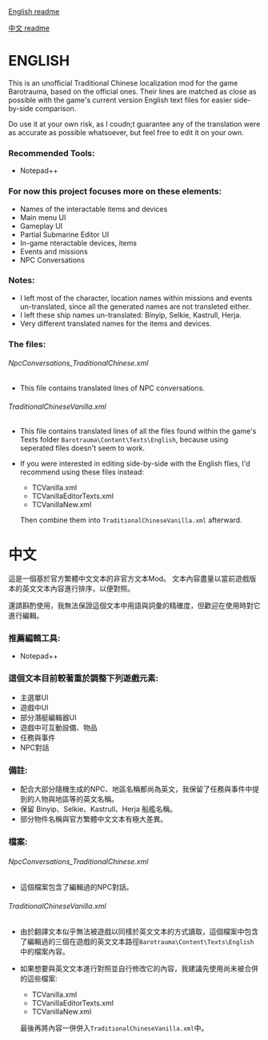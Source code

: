 [English readme](https://github.com/nokau/custom.zht.Barotrauma#english)

[中文 readme](https://github.com/nokau/custom.zht.Barotrauma#中文)

# ENGLISH
This is an unofficial Traditional Chinese localization mod for the game Barotrauma, based on the official ones.
Their lines are matched as close as possible with the game's current version English text files for easier side-by-side comparison.

Do use it at your own risk, as I coudn;t guarantee any of the translation were as accurate as possible whatsoever, but feel free to edit it on your own.

### Recommended Tools:
- Notepad++

### For now this project focuses more on these elements:
- Names of the interactable items and devices
- Main menu UI
- Gameplay UI
- Partial Submarine Editor UI
- In-game nteractable devices, items
- Events and missions
- NPC Conversations

### Notes:
- I left most of the character, location names within missions and events un-translated, since all the generated names are not transleted either.
- I left these ship names un-translated: Binyip, Selkie, Kastrull, Herja.
- Very different translated names for the items and devices.

### The files:
###### NpcConversations_TraditionalChinese.xml
- This file contains translated lines of NPC conversations.

###### TraditionalChineseVanilla.xml
- This file contains translated lines of all the files found within the game's Texts folder ```Barotrauma\Content\Texts\English```, because using seperated files doesn't seem to work.

- If you were interested in editing side-by-side with the English flies, I'd recommend using these files instead:
  - TCVanilla.xml
  - TCVanillaEditorTexts.xml
  - TCVanillaNew.xml

  Then combine them into ```TraditionalChineseVanilla.xml``` afterward.

# 中文
這是一個基於官方繁體中文文本的非官方文本Mod。
文本內容盡量以當前遊戲版本的英文文本內容進行排序，以便對照。

還請斟酌使用，我無法保證這個文本中用語與詞彙的精確度，但歡迎在使用時對它進行編輯。

### 推薦編輯工具:
- Notepad++

### 這個文本目前較著重於調整下列遊戲元素:
- 主選單UI
- 遊戲中UI
- 部分潛艇編輯器UI
- 遊戲中可互動設備、物品
- 任務與事件
- NPC對話

### 備註:
- 配合大部分隨機生成的NPC、地區名稱都尚為英文，我保留了任務與事件中提到的人物與地區等的英文名稱。
- 保留 Binyip、Selkie、Kastrull、Herja 船艦名稱。
- 部分物件名稱與官方繁體中文文本有極大差異。

### 檔案:
###### NpcConversations_TraditionalChinese.xml
- 這個檔案包含了編輯過的NPC對話。

###### TraditionalChineseVanilla.xml
- 由於翻譯文本似乎無法被遊戲以同樣於英文文本的方式讀取，這個檔案中包含了編輯過的三個在遊戲的英文文本路徑```Barotrauma\Content\Texts\English```中的檔案內容。

- 如果想要與英文文本進行對照並自行修改它的內容，我建議先使用尚未被合併的這些檔案:
  - TCVanilla.xml
  - TCVanillaEditorTexts.xml
  - TCVanillaNew.xml

  最後再將內容一併併入```TraditionalChineseVanilla.xml```中。
